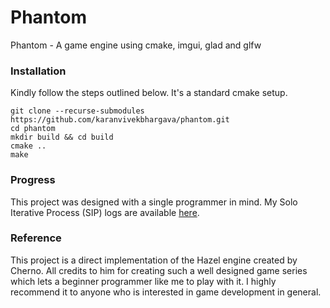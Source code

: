 # Phantom
Phantom - A game engine using cmake, imgui, glad and glfw

### Installation
Kindly follow the steps outlined below. It's a standard cmake setup.
```
git clone --recurse-submodules https://github.com/karanvivekbhargava/phantom.git
cd phantom
mkdir build && cd build
cmake ..
make
```

### Progress
This project was designed with a single programmer in mind. My Solo Iterative Process (SIP) logs are available [here](https://docs.google.com/spreadsheets/d/1zQw33HwWlc9W2n8Jv4OPqIg89_HEhfbk4SuXU9Ko2rA/edit?usp=sharing).

### Reference
This project is a direct implementation of the Hazel engine created by Cherno. All credits to him for creating such a well designed game series which lets a beginner programmer like me to play with it. I highly recommend it to anyone who is interested in game development in general.
